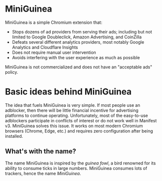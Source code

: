 # MiniGuinea
MiniGuinea is a simple Chromium extension that:
- Stops dozens of ad providers from serving their ads; including but not limited to Google Doubleclick, Amazon Advertising, and CoinZilla
- Defeats several different analytics providers, most notably Google Analytics and Cloudflare Insights
- Does not require manual user intervention
- Avoids interfering with the user experience as much as possible

MiniGuinea is not commercialized and does not have an "acceptable ads" policy.

# Basic ideas behind MiniGuinea
The idea that fuels MiniGuinea is very simple. If most people use an adblocker, then there will be little financial incentive for advertising platforms to continue operating. Unfortunately, most of the easy-to-use adblockers participate in conflicts of interest or do not work well in Manifest v3. MiniGuinea solves this issue. It works on most modern Chromium browsers (Chrome, Edge, etc.) and requires zero configuration after being installed.

## What's with the name?
The name MiniGuinea is inspired by the _guinea fowl_, a bird renowned for its ability to consume ticks in large numbers. MiniGuinea consumes lots of trackers, hence the name _MiniGuinea_.


